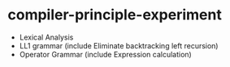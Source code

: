 # compiler-principle-experiment

+ Lexical Analysis
+ LL1 grammar (include Eliminate backtracking left recursion)
+ Operator Grammar (include Expression calculation)